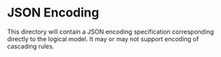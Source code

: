 # JSON Encoding

This directory will contain a JSON encoding specification
corresponding directly to the logical model.
It may or may not support encoding of cascading rules.
